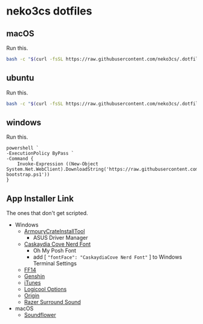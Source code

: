 # neko3cs dotfiles

## macOS

Run this.

```sh
bash -c "$(curl -fsSL https://raw.githubusercontent.com/neko3cs/.dotfiles/master/macOS-bootstrap.sh)"
```

## ubuntu

Run this.

```sh
bash -c "$(curl -fsSL https://raw.githubusercontent.com/neko3cs/.dotfiles/master/ubuntu-bootstrap.sh)"
```

## windows

Run this.

```pwsh
powershell `
-ExecutionPolicy ByPass `
-Command {
    Invoke-Expression ((New-Object System.Net.WebClient).DownloadString('https://raw.githubusercontent.com/neko3cs/.dotfiles/master/windows-bootstrap.ps1'))
}
```

## App Installer Link

The ones that don't get scripted.

- Windows
  - [ArmouryCrateInstallTool](https://www.asus.com/supportonly/Armoury%20Crate/HelpDesk_Download/)
    - ASUS Driver Manager
  - [Caskaydia Cove Nerd Font](https://www.nerdfonts.com/font-downloads)
    - Oh My Posh Font
    - add [ `"fontFace": "CaskaydiaCove Nerd Font"` ] to Windows Terminal Settings
  - [FF14](https://www.finalfantasyxiv.com/freetrial/download/)
  - [Genshin](https://genshin.mihoyo.com/ja/download)
  - [iTunes](https://support.apple.com/ja-jp/HT210384)
  - [Logicool Options](https://www.logicool.co.jp/ja-jp/product/options)
  - [Origin](https://www.origin.com/jpn/ja-jp/store/download)
  - [Razer Surround Sound](https://www2.razer.com/jp-jp/7.1-surround-sound)
- macOS
  - [Soundflower](https://github.com/mattingalls/Soundflower)
